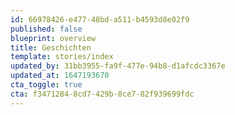 ```yaml
---
id: 66978426-e477-48bd-a511-b4593d8e02f9
published: false
blueprint: overview
title: Geschichten
template: stories/index
updated_by: 31bb3955-fa9f-477e-94b8-d1afcdc3367e
updated_at: 1647193670
cta_toggle: true
cta: f3471284-8cd7-429b-8ce7-82f939699fdc
---
```

